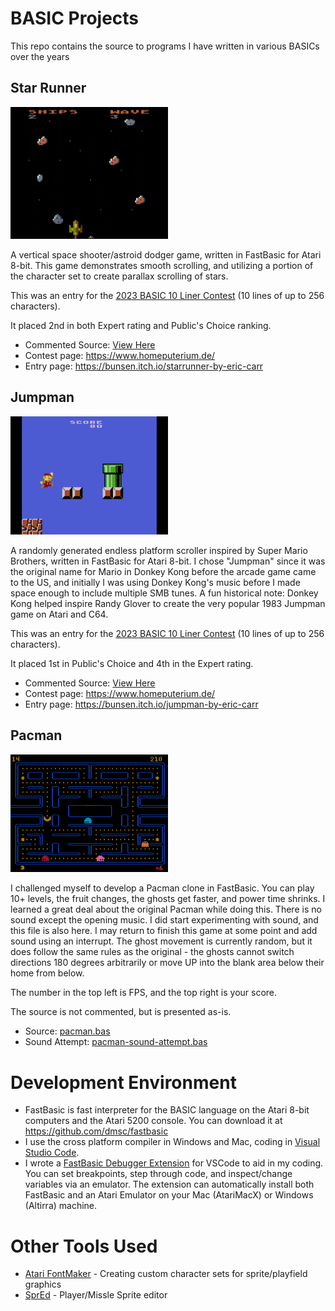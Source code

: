 # BASIC Projects

This repo contains the source to programs I have written in various BASICs over the years





## Star Runner
<img src="StarRunner/StarRunner.png" width="50%">

A vertical space shooter/astroid dodger game, written in FastBasic for Atari 8-bit. This game demonstrates smooth scrolling, and utilizing a portion of the character set to create parallax scrolling of stars.

This was an entry for the [2023 BASIC 10 Liner Contest](https://www.homeputerium.de/) (10 lines of up to 256 characters).

It placed 2nd in both Expert rating and Public's Choice ranking.

 * Commented Source: [View Here](StarRunner/StarRunner-commented-source.bas)
 * Contest page: https://www.homeputerium.de/
 * Entry page: https://bunsen.itch.io/starrunner-by-eric-carr



## Jumpman
<img src="Jumpman/Jumpman-screenshot.png" width="50%">

A randomly generated endless platform scroller inspired by Super Mario Brothers, written in FastBasic for Atari 8-bit. I chose "Jumpman" since it was the original name for Mario in Donkey Kong before the arcade game came to the US, and initially I was using Donkey Kong's music before I made space enough to include multiple SMB tunes. A fun historical note:  Donkey Kong helped inspire Randy Glover to create the very popular 1983 Jumpman game on Atari and C64.

This was an entry for the [2023 BASIC 10 Liner Contest](https://www.homeputerium.de/) (10 lines of up to 256 characters).

It placed 1st in Public's Choice and 4th in the Expert rating.

 * Commented Source: [View Here](Jumpman/Jumpman-commented-source.bas)
 * Contest page: https://www.homeputerium.de/
 * Entry page: https://bunsen.itch.io/jumpman-by-eric-carr



 ## Pacman
<img src="Pacman/Pacman.png" width="50%">

I challenged myself to develop a Pacman clone in FastBasic. You can play 10+ levels, the fruit changes, the ghosts get faster, and power time shrinks.  I learned a great deal about the original Pacman while doing this. There is no sound except the opening music. I did start experimenting with sound, and this file is also here. I may return to finish this game at some point and add sound using an interrupt. The ghost movement is currently random, but it does follow the same rules as the original - the ghosts cannot switch directions 180 degrees arbitrarily or move UP into the blank area below their home from below.

The number in the top left is FPS, and the top right is your score.

The source is not commented, but is presented as-is. 

 * Source: [pacman.bas](Pacman/pacman.bas)
 * Sound Attempt: [pacman-sound-attempt.bas](Pacman/pacman-sound-attempt.bas)
 


# Development Environment
* FastBasic is fast interpreter for the BASIC language on the Atari 8-bit computers and the Atari 5200 console.  You can download it at https://github.com/dmsc/fastbasic
* I use the cross platform compiler in Windows and Mac, coding in [Visual Studio Code](https://code.visualstudio.com/).
* I wrote a [FastBasic Debugger Extension](https://marketplace.visualstudio.com/items?itemName=EricCarr.fastbasic-debugger) for VSCode to aid in my coding. You can set breakpoints, step through code, and inspect/change variables via an emulator. The extension can automatically install both FastBasic and an Atari Emulator on your Mac (AtariMacX) or Windows (Altirra) machine.

# Other Tools Used
* [Atari FontMaker](https://github.com/matosimi/atari-fontmaker) - Creating custom character sets for sprite/playfield graphics
* [SprEd](https://bocianu.gitlab.io/spred) - Player/Missle Sprite editor